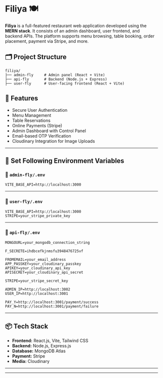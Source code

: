 # Filiya 🍽️
 
**Filiya** is a full-featured restaurant web application developed using the **MERN stack**. It consists of an admin dashboard, user frontend, and backend APIs. The platform supports menu browsing, table booking, order placement, payment via Stripe, and more.

## 🗂️ Project Structure

```
filiya/
├── admin-fly     # Admin panel (React + Vite)
├── api-fly       # Backend (Node.js + Express)
├── user-fly      # User-facing frontend (React + Vite)
```

## 🚀 Features

* Secure User Authentication
* Menu Management
* Table Reservations
* Online Payments (Stripe)
* Admin Dashboard with Control Panel
* Email-based OTP Verification
* Cloudinary Integration for Image Uploads

---

## 🔧 Set Following Environment Variables

### 📁 `admin-fly/.env`

```
VITE_BASE_API=http://localhost:3000
```

---

### 📁 `user-fly/.env`

```
VITE_BASE_API=http://localhost:3000
STRIPE=your_stripe_private_key
```

---

### 📁 `api-fly/.env`

```
MONGOURL=your_mongodb_connection_string

F_SECRETE=ihdbcefkjnmsfu3948476725vf

FROMEMAIL=your_email_address
APP_PASSKEY=your_cloudinary_passkey
APIKEY=your_cloudinary_api_key
APISECRET=your_cloudinary_api_secret

STRIPE=your_stripe_secret_key

ADMIN_IP=http://localhost:3002
USER_IP=http://localhost:3001

PAY_Y=http://localhost:3001/payment/success
PAY_N=http://localhost:3001/payment/failure
```

---

## 📦 Tech Stack

* **Frontend:** React.js, Vite, Tailwind CSS
* **Backend:** Node.js, Express.js
* **Database:** MongoDB Atlas
* **Payment:** Stripe
* **Media:** Cloudinary

---



---
